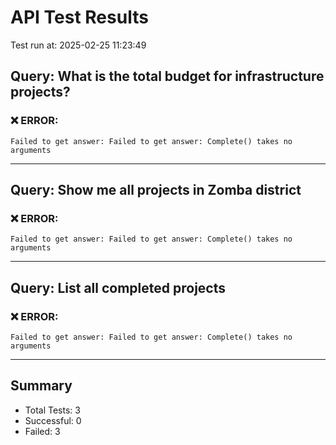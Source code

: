 # API Test Results

Test run at: 2025-02-25 11:23:49

## Query: What is the total budget for infrastructure projects?

### ❌ ERROR:
```
Failed to get answer: Failed to get answer: Complete() takes no arguments
```

---

## Query: Show me all projects in Zomba district

### ❌ ERROR:
```
Failed to get answer: Failed to get answer: Complete() takes no arguments
```

---

## Query: List all completed projects

### ❌ ERROR:
```
Failed to get answer: Failed to get answer: Complete() takes no arguments
```

---


## Summary

- Total Tests: 3
- Successful: 0
- Failed: 3
